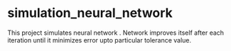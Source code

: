 simulation_neural_network
=========================

This project simulates neural network . Network improves itself after each iteration until it minimizes error upto particular tolerance value. 
